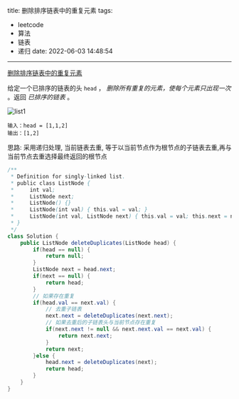 title: 删除排序链表中的重复元素
tags:
  - leetcode
  - 算法
  - 链表
  - 递归
date: 2022-06-03 14:48:54
---
[删除排序链表中的重复元素](https://leetcode.cn/problems/remove-duplicates-from-sorted-list/)

给定一个已排序的链表的头 `head` ， *删除所有重复的元素，使每个元素只出现一次* 。返回 *已排序的链表* 。

<!--more-->

![list1](list1.jpg)

```
输入：head = [1,1,2]
输出：[1,2]
```



思路: 采用递归处理, 当前链表去重, 等于以当前节点作为根节点的子链表去重,再与当前节点去重选择最终返回的根节点

```java
/**
 * Definition for singly-linked list.
 * public class ListNode {
 *     int val;
 *     ListNode next;
 *     ListNode() {}
 *     ListNode(int val) { this.val = val; }
 *     ListNode(int val, ListNode next) { this.val = val; this.next = next; }
 * }
 */
class Solution {
    public ListNode deleteDuplicates(ListNode head) {
        if(head == null) {
            return null;
        }
        ListNode next = head.next;
        if(next == null) {
            return head;
        }
        // 如果存在重复
        if(head.val == next.val) {
            // 去重子链表
            next.next = deleteDuplicates(next.next);
            // 如果去重后的子链表头与当前节点存在重复
            if(next.next != null && next.next.val == next.val) {
                return next.next;
            }
            return next;
        }else {
            head.next = deleteDuplicates(next);
            return head;
        }
    }
}
```